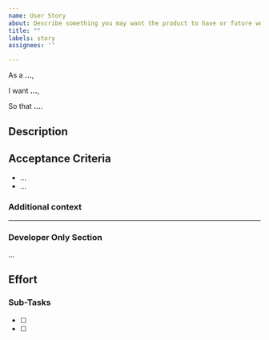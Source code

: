 ```yaml
---
name: User Story
about: Describe something you may want the product to have or future work to be done.
title: ""
labels: story
assignees: ''

---
```


<!-- If possible fill out the high level, user story -->
As a **...<!-- user type -->**,

I want **...<!-- to be able to do something -->**,

So that **...<!-- goal to be achieved/desired effect occurs -->**.

## Description
<!-- A clear and concise description of the feature, change, or scope of work. -->

## Acceptance Criteria
<!-- A list of dot points covering the minimums required for the user story to be acceptable. -->

- ...
- ...

### Additional context
<!-- Add any other context about the problem here. -->

---

### Developer Only Section
<!-- Place general notes for the dev team here. -->
...

## Effort
<!-- A relative number to other stories used in calculation of velocity. -->

### Sub-Tasks
<!-- Option space to list checkbox sub tasks can converted to tasks/issues when this story is brought into a sprint. -->
- [ ] <!--e.g. Buy Supplies -->
- [ ] <!--e.g. Mask out area -->
